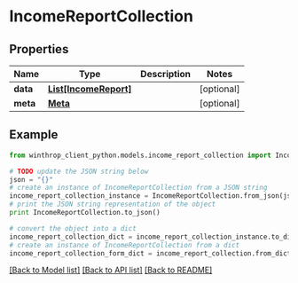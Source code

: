 # IncomeReportCollection


## Properties
Name | Type | Description | Notes
------------ | ------------- | ------------- | -------------
**data** | [**List[IncomeReport]**](IncomeReport.md) |  | [optional] 
**meta** | [**Meta**](Meta.md) |  | [optional] 

## Example

```python
from winthrop_client_python.models.income_report_collection import IncomeReportCollection

# TODO update the JSON string below
json = "{}"
# create an instance of IncomeReportCollection from a JSON string
income_report_collection_instance = IncomeReportCollection.from_json(json)
# print the JSON string representation of the object
print IncomeReportCollection.to_json()

# convert the object into a dict
income_report_collection_dict = income_report_collection_instance.to_dict()
# create an instance of IncomeReportCollection from a dict
income_report_collection_form_dict = income_report_collection.from_dict(income_report_collection_dict)
```
[[Back to Model list]](../README.md#documentation-for-models) [[Back to API list]](../README.md#documentation-for-api-endpoints) [[Back to README]](../README.md)



